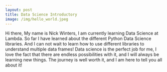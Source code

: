 ```yaml
---
layout: post
title: Data Science Introductory
image: /img/hello_world.jpeg
---
```


Hi there,
My name is Nick Winters, I am currently learning Data Science at Lambda. So far I have learned about the different Python Data Science libraries. And I can not wait to learn how to use different libraries to understand multiple data frames! Data science is the perfect job for me, I love the fact that there are endless possibilities with it, and I will always be learning new things. The journey is well worth it, and I am here to tell you all about it!
